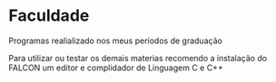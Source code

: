 # Faculdade
 Programas realializado nos meus períodos de graduação 

Para utilizar ou testar os demais materias recomendo a instalação do FALCON um editor e complidador de Linguagem C e C++
